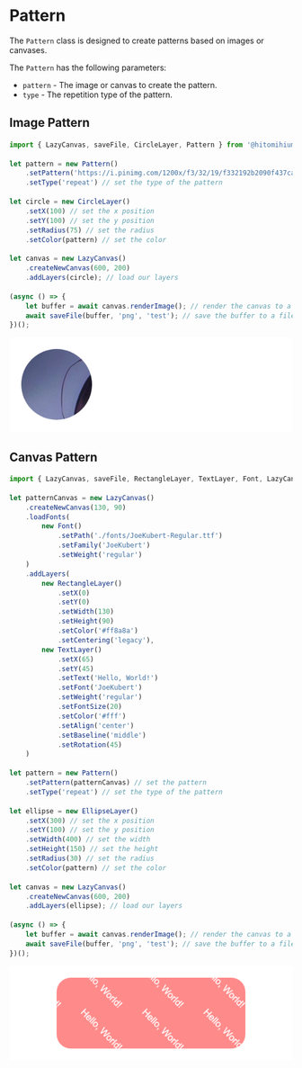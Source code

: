 # Pattern

The `Pattern` class is designed to create patterns based on images or canvases.

The `Pattern` has the following parameters:
- `pattern` - The image or canvas to create the pattern.
- `type` - The repetition type of the pattern.

## Image Pattern

```ts
import { LazyCanvas, saveFile, CircleLayer, Pattern } from '@hitomihiumi/lazy-canvas';

let pattern = new Pattern()
    .setPattern('https://i.pinimg.com/1200x/f3/32/19/f332192b2090f437ca9f49c1002287b6.jpg') // set the pattern
    .setType('repeat') // set the type of the pattern

let circle = new CircleLayer()
    .setX(100) // set the x position
    .setY(100) // set the y position
    .setRadius(75) // set the radius
    .setColor(pattern) // set the color

let canvas = new LazyCanvas()
    .createNewCanvas(600, 200)
    .addLayers(circle); // load our layers

(async () => {
    let buffer = await canvas.renderImage(); // render the canvas to a buffer
    await saveFile(buffer, 'png', 'test'); // save the buffer to a file
})();
```

![Example](https://raw.githubusercontent.com/hitomihiumi/docsholder/master/guide/pattern/image.png)

## Canvas Pattern

```ts
import { LazyCanvas, saveFile, RectangleLayer, TextLayer, Font, LazyCanvas, Pattern } from '@hitomihiumi/lazy-canvas';

let patternCanvas = new LazyCanvas()
    .createNewCanvas(130, 90)
    .loadFonts(
        new Font()
            .setPath('./fonts/JoeKubert-Regular.ttf')
            .setFamily('JoeKubert')
            .setWeight('regular')
    )
    .addLayers(
        new RectangleLayer()
            .setX(0)
            .setY(0)
            .setWidth(130)
            .setHeight(90)
            .setColor('#ff8a8a')
            .setCentering('legacy'),
        new TextLayer()
            .setX(65)
            .setY(45)
            .setText('Hello, World!')
            .setFont('JoeKubert')
            .setWeight('regular')
            .setFontSize(20)
            .setColor('#fff')
            .setAlign('center')
            .setBaseline('middle')
            .setRotation(45)
    )

let pattern = new Pattern()
    .setPattern(patternCanvas) // set the pattern
    .setType('repeat') // set the type of the pattern

let ellipse = new EllipseLayer()
    .setX(300) // set the x position
    .setY(100) // set the y position
    .setWidth(400) // set the width
    .setHeight(150) // set the height
    .setRadius(30) // set the radius
    .setColor(pattern) // set the color

let canvas = new LazyCanvas()
    .createNewCanvas(600, 200)
    .addLayers(ellipse); // load our layers

(async () => {
    let buffer = await canvas.renderImage(); // render the canvas to a buffer
    await saveFile(buffer, 'png', 'test'); // save the buffer to a file
})();
```

![Example](https://raw.githubusercontent.com/hitomihiumi/docsholder/master/guide/pattern/canvas.png)